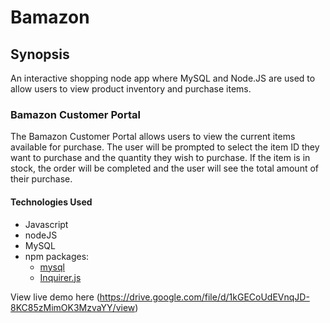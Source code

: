 # Bamazon

## Synopsis

An interactive shopping node app where MySQL and Node.JS are used to allow users to view product inventory and purchase items.

### Bamazon Customer Portal

The Bamazon Customer Portal allows users to view the current items available for purchase.  The user will be prompted to select the item ID they want to purchase and the quantity they wish to purchase.  If the item is in stock, the order will be completed and the user will see the total amount of their purchase.



#### Technologies Used

* Javascript
* nodeJS
* MySQL
* npm packages:
  * [mysql](https://www.npmjs.com/package/mysql)
  * [Inquirer.js](https://www.npmjs.com/package/inquirer)
  
 View live demo here (https://drive.google.com/file/d/1kGECoUdEVnqJD-8KC85zMimOK3MzvaYY/view)